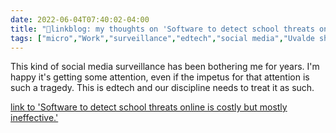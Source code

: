 ```yaml
---
date: 2022-06-04T07:40:02-04:00
title: "🔗linkblog: my thoughts on 'Software to detect school threats online is costly but mostly ineffective.'"
tags: ["micro","Work","surveillance","edtech","social media","Uvalde shooting","Social Sentinel"]
---
```

This kind of social media surveillance has been bothering me for years. I'm happy it's getting some attention, even if the impetus for that attention is such a tragedy. This is edtech and our discipline needs to treat it as such.
 

[link to 'Software to detect school threats online is costly but mostly ineffective.'](https://slate.com/technology/2022/06/social-media-monitoring-software-schools-safety.html)
